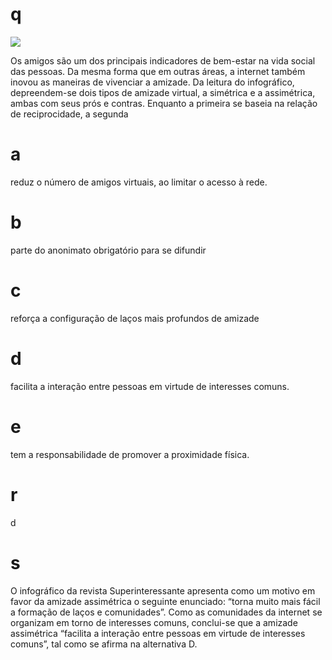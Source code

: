 # q
![](https://firebasestorage.googleapis.com/v0/b/firebase-enemio.appspot.com/o/questoes%2F831%2Ff77bea03-57b5-7842-36b6-40ebe9f39bd1.png?alt=media\&token=e63cc6a3-af33-4134-9d9c-2cd64e2dd64f)

Os amigos são um dos principais indicadores de bem-estar na vida social das pessoas. Da mesma forma que em outras áreas, a internet também inovou as maneiras de vivenciar a amizade. Da leitura do infográfico, depreendem-se dois tipos de amizade virtual, a simétrica e a assimétrica, ambas com seus prós e contras. Enquanto a primeira se baseia na relação de reciprocidade, a segunda

# a
reduz o número de amigos virtuais, ao limitar o acesso à rede.

# b
parte do anonimato obrigatório para se difundir

# c
reforça a configuração de laços mais profundos de amizade

# d
facilita a interação entre pessoas em virtude de interesses comuns.

# e
tem a responsabilidade de promover a proximidade física.

# r
d

# s
O infográfico da revista Superinteressante apresenta como um motivo em favor da amizade assimétrica o seguinte enunciado: “torna muito mais fácil a formação de laços e comunidades”. Como as comunidades da internet se organizam em torno de interesses comuns, conclui-se que a amizade assimétrica “facilita a interação entre pessoas em virtude de interesses comuns”, tal como se afirma na alternativa D.
